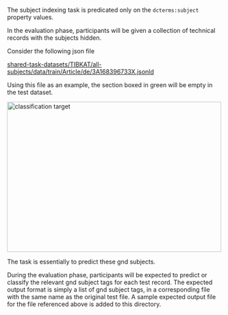
The subject indexing task is predicated only on the `dcterms:subject` property values.

In the evaluation phase, participants will be given a collection of technical records with the subjects hidden.

Consider the following json file

[shared-task-datasets/TIBKAT/all-subjects/data/train/Article/de/3A168396733X.jsonld](https://github.com/jd-coderepos/llms4subjects/blob/main/shared-task-datasets/TIBKAT/all-subjects/data/train/Article/de/3A168396733X.jsonld)

Using this file as an example, the section boxed in green will be empty in the test dataset. 

<img src="https://github.com/jd-coderepos/llms4subjects/blob/main/img/classification-target.png" width="500" height="350" alt="classification target">

The task is essentially to predict these gnd subjects. 

During the evaluation phase, participants will be expected to predict or classify the relevant gnd subject tags for each test record. The expected output format is simply a list of gnd subject tags, in a corresponding file with the same name as the original test file. A sample expected output file for the file referenced above is added to this directory.